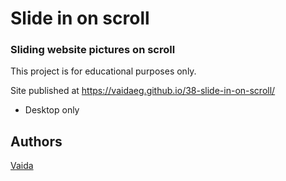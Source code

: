 # Slide in on scroll

### Sliding website pictures on scroll

This project is for educational purposes only. 

Site published at https://vaidaeg.github.io/38-slide-in-on-scroll/

- Desktop only

## Authors
[Vaida](https://github.com/VaidaEG)
